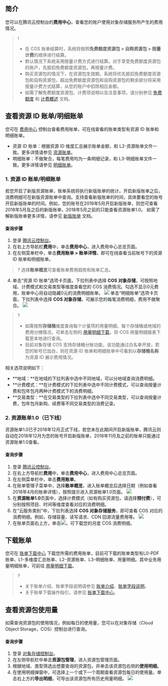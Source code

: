 ## 简介
您可以在腾讯云控制台的**费用中心**，查看您的账户使用对象存储服务所产生的费用情况。



>!
> - 在 COS 账单结算时，系统将按照**免费额度资源包 > 自购资源包 > 按量计费**的顺序进行结算。
>  - 默认情况下系统采用按量计费方式进行结算。对于享受免费额度资源包的账户，先抵扣免费额度资源包，再按量计费。
>  - 购买资源包的情况下，在资源包生效期，系统将优先抵扣免费额度资源包和自购资源包，超出免费额度资源包和自购资源包的剩余部分将采用按量计费方式结算，从您的账户中扣除相应金额。
> - 如需了解免费额度资源包、计费项说明以及注意事项，请分别参见 [免费额度](https://cloud.tencent.com/document/product/436/6240) 和 [计费概述](https://cloud.tencent.com/document/product/436/16871) 文档。



## 查看资源 ID 账单/明细账单


您可在 [费用中心](https://console.cloud.tencent.com/expense/overview) 控制台查看费用账单，可在线查看的账单类型有资源 ID 账单和明细账单。

- 资源 ID 账单：根据资源 ID 维度汇总展示账单金额，和 L2-资源账单文件一致。更多详情请参见 [资源账单](https://cloud.tencent.com/document/product/555/61403#.E8.B5.84.E6.BA.90.E8.B4.A6.E5.8D.95)。
- 明细账单：不做聚合，每笔费用均为一条明细记录，和 L3-明细账单文件一致。更多详情请参见 [明细账单](https://cloud.tencent.com/document/product/555/61403#.E6.98.8E.E7.BB.86.E8.B4.A6.E5.8D.95)。





<span id="XBZD"></span>

### 1. 资源 ID 账单/明细账单

若您开启了新版资源账单，账单系统将执行新版账单的统计。开启新版账单之后，消费明细可在新版资源账单中查询。支持查看新版账单的时间，具体要看您的账号开启新版账单的时间。例如，您的账号在2018年5月开启新版账单，则您可查看2018年5月及之后的新版账单，2018年5月之前的只能查看资源账单1.0。
如需了解新版账单更多详情，请参见 [新版账单](https://cloud.tencent.com/document/product/555/61402) 文档。

#### 查询步骤
1. 登录 [腾讯云控制台](https://console.cloud.tencent.com)。
2. 在右上方导航栏**费用**中，单击**费用中心**，进入费用中心总览页面。
3. 在左侧菜单栏中，单击**费用账单 > 账单详情**，即可在线查看当前账号下的资源 ID 账单和明细账单。
>? 选择**账单概览**可查看账单费用趋势和账单汇总。
>
4. 单击“资源 ID 账单”选项卡页面，下拉列表中选择 **COS 对象存储**，可按照地域、计费模式和交易类型等维度查看您的 COS 消费情况。勾选不显示0元费用，账单中心将自动隐藏0元的消费明细账单。
![](https://qcloudimg.tencent-cloud.cn/raw/ecd3f634e856efb1fe80b16dd061ce40.png)
单击“明细账单”选项卡页面，下拉列表中选择 **COS 对象存储**，可展示您的每笔消费明细，费用不做聚合。
![](https://qcloudimg.tencent-cloud.cn/raw/4ec5a3dd3b3bb03fa06970dac314fefa.png)
>? 
>- 如需按照**存储桶**维度查询每个计量项的用量明细、每个存储桶或地域的费用分摊情况，可单击左侧的 [用量明细下载](https://console.cloud.tencent.com/expense/bill/dosageDownload)，将 COS 用量明细报表下载至本地进行查询。
>- 目前对象存储 COS 支持存储桶分账功能，该功能通过白名单开放，若您的账号已加白，则在资源 ID 账单和明细账单中可看到以**存储桶名称**为资源 ID 展示费用情况。
>
相关选项说明如下：
 - **地域：**在地域的下拉列表中选中不同地域，可以分地域查询消费明细。
 - **计费模式：**在计费模式的下拉列表中选中不同计费模式，可以查询按量计费和包年包月两种计费模式下的消费明细。
 - **交易类型：**在交易类型的下拉列表中选中不同交易类型，可以查询按量计费，包年包月新购、续费等不同交易类型的消费记录。





<span id="JBZD"></span>
### 2. 资源账单1.0（已下线）


资源账单1.0已于2018年12月正式下线，若您未在此期间开启新版账单，腾讯云则自动在2018年12月为您的账号开启新版账单，2018年11月及之前的账单只能通过资源账单1.0查看。


#### 查询步骤

1. 登录 [腾讯云控制台](https://console.cloud.tencent.com)。
2. 在右上方导航栏**费用**中，单击**费用中心**，进入费用中心总览页面。
3. 在左侧菜单栏中，单击**费用账单**。
4. 在账单管理子菜单中，选择**账单概览**，进入账单概览后选择日期（例如查看2018年4月的账单详情），按照提示进入资源账单1.0页面。
![](https://qcloudimg.tencent-cloud.cn/raw/69448450aff187ae6b679ff812a1c146.png)
5. 在**资源账单1.0**页面中，选择计费模式（如有购买资源包，请选择**预付费**），可分别按照项目、时间等维度查看对应的消费明细。
6. 在“云服务类别”中，下拉列表选择 **COS 对象存储服务**，即可查看 COS 对应的消费明细。例如，存储容量、读写请求、CDN 回源流量费用等。
![](https://main.qcloudimg.com/raw/8da4b493880876c64ae1bd8d8798522c.jpg)
7. 在账单页面右上方，单击<img src="https://main.qcloudimg.com/raw/a62b1624cbabded9ada7f42549be5b44.png"  style="margin:0;">，可下载您的月度 COS 消费明细。


<span id="download"></span>

## 下载账单

您可在 [账单下载中心](https://console.cloud.tencent.com/expense/overview) 下载您所需的费用账单，目前可下载的账单类型有L0-PDF账单、L1-多维度汇总账单、L2-资源账单、L3-明细账单、用量明细。其中业务用量明细账单，可前往 [用量明细下载](https://console.cloud.tencent.com/expense/bill/dosageDownload)。

>?
>- 关于账单介绍、账单字段说明请参见 [账单介绍](https://cloud.tencent.com/document/product/555/30250)、[账单字段说明](https://cloud.tencent.com/document/product/555/44144)。
>- 关于账单下载操作指引，请参见 [账单下载中心](https://cloud.tencent.com/document/product/555/67364)。

<span id="JYB"></span>
## 查看资源包使用量


如需查询资源包的使用情况，例如每日的使用量，您可以在对象存储（Cloud Object Storage，COS）控制台进行查询。


#### 查询步骤

1. 登录 [对象存储控制台](https://console.cloud.tencent.com/cos)。
2. 在左侧导航栏中单击**资源包管理**，进入资源包管理页面。
3. 根据地域、类型筛选出想要查询的资源包，并单击该资源包右侧的**使用明细**。
4. 在使用明细弹窗中，可选择上一个或下一个周期查看资源包每日的使用量。单击右上方的**导出明细**，可导出该资源包所有历史用量明细。
![](https://main.qcloudimg.com/raw/88119c8ba0738822637b8b5406a3a508.png)






